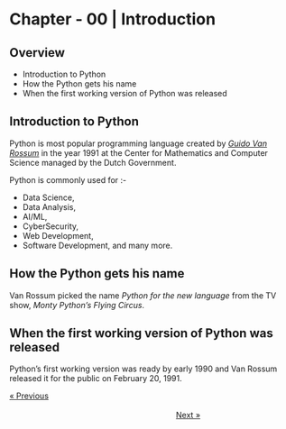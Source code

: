 # Chapter - 00 | Introduction
## Overview

- Introduction to Python 
- How the Python gets his name 
- When the first working version of Python was released 

## Introduction to Python

Python is most popular programming language created by *[Guido Van Rossum](<https://en.wikipedia.org/wiki/Guido_van_Rossum>)* in the year 1991 at the Center for Mathematics and Computer Science managed by the Dutch Government. 

Python is commonly used for :-

- Data Science, 
- Data Analysis, 
- AI/ML, 
- CyberSecurity, 
- Web Development, 
- Software Development, and many more.

## How the Python gets his name

Van Rossum picked the name *Python for the new language* from the TV show, *Monty Python’s Flying Circus*.

## When the first working version of Python was released

Python’s first working version was ready by early 1990 and Van Rossum released it for the public on February 20, 1991.

[&laquo; Previous](</Web Development/Web Development/Web Development.md>)
&nbsp;&nbsp;&nbsp;&nbsp;&nbsp;&nbsp;&nbsp;&nbsp;&nbsp;&nbsp;&nbsp;&nbsp;&nbsp;&nbsp;&nbsp;&nbsp;&nbsp;&nbsp;&nbsp;&nbsp;&nbsp;&nbsp;&nbsp;&nbsp;&nbsp;&nbsp;&nbsp;&nbsp;&nbsp;&nbsp;&nbsp;&nbsp;&nbsp;&nbsp;&nbsp;&nbsp;&nbsp;&nbsp;&nbsp;&nbsp;&nbsp;&nbsp;&nbsp;&nbsp;&nbsp;&nbsp;&nbsp;&nbsp;&nbsp;&nbsp;&nbsp;&nbsp;&nbsp;&nbsp;&nbsp;&nbsp;&nbsp;&nbsp;&nbsp;&nbsp;&nbsp;&nbsp;&nbsp;&nbsp;&nbsp;&nbsp;&nbsp;&nbsp;&nbsp;&nbsp;&nbsp;&nbsp;&nbsp;&nbsp;&nbsp;&nbsp;&nbsp;&nbsp;&nbsp;&nbsp;&nbsp;&nbsp;&nbsp;&nbsp;&nbsp;&nbsp;&nbsp;&nbsp;&nbsp;&nbsp;&nbsp;&nbsp;&nbsp;&nbsp;&nbsp;&nbsp;&nbsp;&nbsp;&nbsp;&nbsp;&nbsp;&nbsp;&nbsp;&nbsp;&nbsp;&nbsp;&nbsp;&nbsp;&nbsp;&nbsp;&nbsp;&nbsp;&nbsp;&nbsp;&nbsp;&nbsp;&nbsp;&nbsp;&nbsp;&nbsp;&nbsp;&nbsp;&nbsp;&nbsp;&nbsp;&nbsp;&nbsp;&nbsp;&nbsp;&nbsp;&nbsp;&nbsp;&nbsp;&nbsp;&nbsp;&nbsp;&nbsp;&nbsp;&nbsp;&nbsp;&nbsp;&nbsp;&nbsp;&nbsp;&nbsp;&nbsp;&nbsp;&nbsp;&nbsp;&nbsp;&nbsp;&nbsp;&nbsp;&nbsp;&nbsp;&nbsp;&nbsp;&nbsp;&nbsp;&nbsp;&nbsp;&nbsp;&nbsp;&nbsp;&nbsp;&nbsp;&nbsp;&nbsp;&nbsp;&nbsp;&nbsp;&nbsp;&nbsp;&nbsp;&nbsp;&nbsp;&nbsp;&nbsp;&nbsp;&nbsp;&nbsp;&nbsp;&nbsp;&nbsp;&nbsp;&nbsp;&nbsp;&nbsp;&nbsp;&nbsp;&nbsp;&nbsp;&nbsp;&nbsp;&nbsp;&nbsp;&nbsp;&nbsp;&nbsp;&nbsp;&nbsp;&nbsp;
[Next &raquo;](</Web Development/Back-End Development/Python/Chapter - 01 Get Started/>)